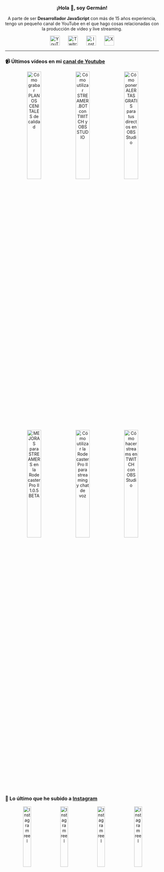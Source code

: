 <p align="center" width="300">
  <h3 align="center">¡Hola 👋, soy Germán!</h3>
</p>

<p align="center">A parte de ser <strong>Desarrollador JavaScript</strong> con más de 15 años experiencia, tengo un pequeño canal de YouTube en el que hago cosas relacionadas con la producción de video y live streaming.</p>

<p align="center">
  <a href="https://youtube.com/@germix" target="blank"><img src="https://cdn.simpleicons.org/youtube/FF0000" alt="YouTube" title="YouTube" width="32px" /></a>
  &#8287;&#8287;&#8287;&#8287;&#8287;
  <a href="https://twitch.tv/germix_tv" target="blank"><img src="https://cdn.simpleicons.org/twitch/9146FF" alt="Twitch" title="Twitch" width="32px" /></a>
  &#8287;&#8287;&#8287;&#8287;&#8287;
  <a href="https://instagram.com/germix_tv" target="blank"><img src="https://cdn.simpleicons.org/instagram/E4405F" alt="Instagram" title="Instagram" width="32px" /></a>
  &#8287;&#8287;&#8287;&#8287;&#8287;
  <a href="https://x.com/germix_tv" target="blank"><img src="https://cdn.simpleicons.org/x/000000" alt="X" title="X" width="32px" />
  </a>
</p>

<hr />

<p align="center">
  <h3>📹 Últimos vídeos en mi <a href="https://youtube.com/@germix?sub_confirmation=1" target="blank">canal de Youtube</a></h3>
</p>
<p align="center">&#8287;<a href="https://youtu.be/2XDhlqEN3cE" target="blank"><img width="30%" src="https://img.youtube.com/vi/2XDhlqEN3cE/mqdefault.jpg" alt="Cómo grabar PLANOS CENITALES de calidad" title="Cómo grabar PLANOS CENITALES de calidad" /></a>  &#8287;<a href="https://youtu.be/2AilFoiYnlc" target="blank"><img width="30%" src="https://img.youtube.com/vi/2AilFoiYnlc/mqdefault.jpg" alt="Cómo utilizar STREAMER.BOT con TWITCH y OBS STUDIO" title="Cómo utilizar STREAMER.BOT con TWITCH y OBS STUDIO" /></a>  &#8287;<a href="https://youtu.be/3EUPLZjGjkY" target="blank"><img width="30%" src="https://img.youtube.com/vi/3EUPLZjGjkY/mqdefault.jpg" alt="Cómo poner ALERTAS GRATIS para tus directos en OBS Studio" title="Cómo poner ALERTAS GRATIS para tus directos en OBS Studio" /></a><br />  &#8287;<a href="https://youtu.be/3mLzME7gODA" target="blank"><img width="30%" src="https://img.youtube.com/vi/3mLzME7gODA/mqdefault.jpg" alt="MEJORAS para STREAMERS en la Rodecaster Pro II 1.0.5 BETA" title="MEJORAS para STREAMERS en la Rodecaster Pro II 1.0.5 BETA" /></a>  &#8287;<a href="https://youtu.be/8784wBhHpVo" target="blank"><img width="30%" src="https://img.youtube.com/vi/8784wBhHpVo/mqdefault.jpg" alt="Cómo utilizar la Rodecaster Pro II para streaming y chat de voz" title="Cómo utilizar la Rodecaster Pro II para streaming y chat de voz" /></a>  &#8287;<a href="https://youtu.be/L-Fe5wee3uM" target="blank"><img width="30%" src="https://img.youtube.com/vi/L-Fe5wee3uM/mqdefault.jpg" alt="Cómo hacer streams en TWITCH con OBS Studio" title="Cómo hacer streams en TWITCH con OBS Studio" /></a></p>

<p align="center">
  <h3>📸 Lo último que he subido a <a href="https://instagram.com/germix_tv" target="blank">Instagram</a></h3>
</p>
<p align="center">&#8287;<a href='https://instagram.com/p/DA11STbimBH' target='_blank'><img width='22.5%' src='https://scontent-waw2-2.cdninstagram.com/v/t51.29350-15/462252947_482401374767115_655015422250295823_n.jpg?stp=dst-jpg_e15_p480x480&efg=eyJ2ZW5jb2RlX3RhZyI6ImltYWdlX3VybGdlbi4xMDgweDE5MjAuc2RyLmYyOTM1MC5kZWZhdWx0X2NvdmVyX2ZyYW1lIn0&_nc_ht=scontent-waw2-2.cdninstagram.com&_nc_cat=103&_nc_ohc=0r93VuBOXP0Q7kNvgH2aBzY&_nc_gid=a0698cf1f4ba4c13ba7429ea2c444a97&edm=ACHbZRIBAAAA&ccb=7-5&ig_cache_key=MzQ3MzkxNzA0MTg2NTAyMzU1OQ%3D%3D.3-ccb7-5&oh=00_AYAKFhFseJ-zN4zfAf0kScQeBsEEiAdr7-III5MFleTJ0Q&oe=670C1D80&_nc_sid=c024bc' alt='Instagram reel' /></a>  &#8287;<a href='https://instagram.com/p/DAw5jbMRM5p' target='_blank'><img width='22.5%' src='https://scontent-waw2-2.cdninstagram.com/v/t51.29350-15/461998141_1230538444859178_6782133534582215499_n.jpg?stp=dst-jpg_e15_p480x480&efg=eyJ2ZW5jb2RlX3RhZyI6ImltYWdlX3VybGdlbi4xMDgweDE5MjAuc2RyLmYyOTM1MC5kZWZhdWx0X2NvdmVyX2ZyYW1lIn0&_nc_ht=scontent-waw2-2.cdninstagram.com&_nc_cat=106&_nc_ohc=ZrD8o4e2reAQ7kNvgGZTIeu&_nc_gid=a0698cf1f4ba4c13ba7429ea2c444a97&edm=ACHbZRIBAAAA&ccb=7-5&ig_cache_key=MzQ3MjUyODQzNTczMjMzNjIzMw%3D%3D.3-ccb7-5&oh=00_AYA6Fqf1bIZjNlKaKa4dlUBvv6gzsEalOIUSI9Jo04CisQ&oe=670C1BA0&_nc_sid=c024bc' alt='Instagram reel' /></a>  &#8287;<a href='https://instagram.com/p/DATxQHxxvhI' target='_blank'><img width='22.5%' src='https://scontent-waw2-2.cdninstagram.com/v/t51.29350-15/461118312_860216432955138_1477831226886003818_n.jpg?stp=dst-jpg_e15_p480x480&efg=eyJ2ZW5jb2RlX3RhZyI6ImltYWdlX3VybGdlbi4xMDgweDE5MjAuc2RyLmYyOTM1MC5kZWZhdWx0X2NvdmVyX2ZyYW1lIn0&_nc_ht=scontent-waw2-2.cdninstagram.com&_nc_cat=106&_nc_ohc=xA8diDyrdSsQ7kNvgGWpG68&_nc_gid=a0698cf1f4ba4c13ba7429ea2c444a97&edm=ACHbZRIBAAAA&ccb=7-5&ig_cache_key=MzQ2NDMyOTE1MDUyMDAzMTMwNA%3D%3D.3-ccb7-5&oh=00_AYAgjnO-N0BaRhlWhVnXhL_M_H4-ub2nClfxMtzMGDv8tA&oe=670C1D30&_nc_sid=c024bc' alt='Instagram reel' /></a>  &#8287;<a href='https://instagram.com/p/DAMC1bZRzEr' target='_blank'><img width='22.5%' src='https://scontent-waw2-1.cdninstagram.com/v/t51.29350-15/460668736_1095687461972936_2041492751403205499_n.jpg?stp=dst-jpg_e15_p480x480&efg=eyJ2ZW5jb2RlX3RhZyI6ImltYWdlX3VybGdlbi4xMDgweDE5MjAuc2RyLmYyOTM1MC5kZWZhdWx0X2NvdmVyX2ZyYW1lIn0&_nc_ht=scontent-waw2-1.cdninstagram.com&_nc_cat=108&_nc_ohc=qWBwYurYVmgQ7kNvgE4v8MB&_nc_gid=a0698cf1f4ba4c13ba7429ea2c444a97&edm=ACHbZRIBAAAA&ccb=7-5&ig_cache_key=MzQ2MjE1NDY4MTE4MTQ4MzMwNw%3D%3D.3-ccb7-5&oh=00_AYAaiXI5943cEs9R_2i38TQDcDFMaECNTSVg1ZyTbbH-uQ&oe=670C177A&_nc_sid=c024bc' alt='Instagram reel' /></a></p>
